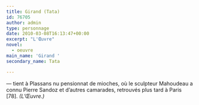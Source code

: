 ```yaml
---
title: Girand (Tata)
id: 76705
author: admin
type: personnage
date: 2010-03-08T16:13:47+00:00
excerpt: "L'Œuvre"
novel:
  - oeuvre
main_name: 'Girand '
secondary_name: Tata

---
```

— tient à Plassans nu pensionnat de mioches, où le sculpteur Mahoudeau a connu Pierre Sandoz et d&rsquo;autres camarades, retrouvés plus tard à Paris [78]. _(L&rsquo;Œuvre.)_